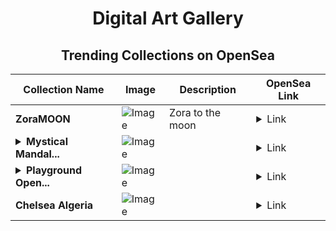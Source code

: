 <div align="center">

# Digital Art Gallery

## Trending Collections on OpenSea

| Collection Name                       | Image                                                                                     | Description                       | OpenSea Link                                                                                          |
|---------------------------------------|-------------------------------------------------------------------------------------------|-----------------------------------|--------------------------------------------------------------------------------------------------------|
| **ZoraMOON** | ![Image](https://i.seadn.io/s/raw/files/aaa942a345f90c063a025cf38b6aa194.jpg?w=500&auto=format?w=200&auto=format) | Zora to the moon | <details><summary>Link</summary>[ZoraMOON](https://opensea.io/collection/zoramoon-9)</details> |
| **<details><summary>Mystical Mandal...</summary>Mystical Mandalas</details>** | ![Image](https://i.seadn.io/s/raw/files/c87723fee131eb29a7ec9bb80b938108.png?w=500&auto=format?w=200&auto=format) |  | <details><summary>Link</summary>[Mystical Mandalas](https://opensea.io/collection/mystical-mandalas-1)</details> |
| **<details><summary>Playground Open...</summary>Playground Open Ticketing Ecosystem Event 12555</details>** | ![Image](https://i.seadn.io/s/raw/files/ad4b567b5e819f5eb9dc8588aeb6896f.png?w=500&auto=format?w=200&auto=format) |  | <details><summary>Link</summary>[Playground Open Ticketing Ecosystem Event 12555](https://opensea.io/collection/playground-open-ticketing-ecosystem-event-12555)</details> |
| **Chelsea Algeria** | ![Image](https://i.seadn.io/s/raw/files/5196796d6ac7f7300b3074ad5a62057b.jpg?w=500&auto=format?w=200&auto=format) |  | <details><summary>Link</summary>[Chelsea Algeria](https://opensea.io/collection/chelsea-algeria)</details> |

</div>